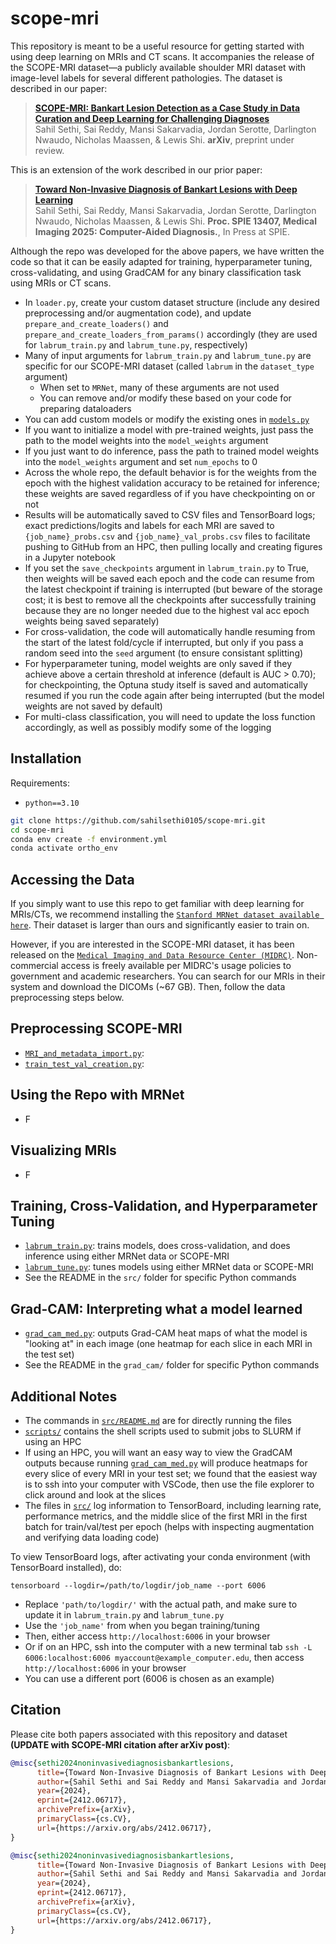# scope-mri
This repository is meant to be a useful resource for getting started with using deep learning on MRIs and CT scans. It accompanies the release of the SCOPE-MRI dataset—a publicly available shoulder MRI dataset with image-level labels for several different pathologies. The dataset is described in our paper:

> [**SCOPE-MRI: Bankart Lesion Detection as a Case Study in Data Curation and Deep Learning for Challenging Diagnoses**](...)<br/>
  Sahil Sethi, Sai Reddy, Mansi Sakarvadia, Jordan Serotte, Darlington Nwaudo, Nicholas Maassen, & Lewis Shi. <b>arXiv</b>, preprint under review.

This is an extension of the work described in our prior paper:

> [**Toward Non-Invasive Diagnosis of Bankart Lesions with Deep Learning**](https://arxiv.org/abs/2412.06717)<br/>
  Sahil Sethi, Sai Reddy, Mansi Sakarvadia, Jordan Serotte, Darlington Nwaudo, Nicholas Maassen, & Lewis Shi. <b>Proc. SPIE 13407, Medical Imaging 2025: Computer-Aided Diagnosis.</b>, In Press at SPIE.

Although the repo was developed for the above papers, we have written the code so that it can be easily adapted for training, hyperparameter tuning, cross-validating, and using GradCAM for any binary classification task using MRIs or CT scans. 
 - In ```loader.py```, create your custom dataset structure (include any desired preprocessing and/or augmentation code), and update ```prepare_and_create_loaders()``` and ```prepare_and_create_loaders_from_params()``` accordingly (they are used for ```labrum_train.py``` and ```labrum_tune.py```, respectively)
 - Many of input arguments for ```labrum_train.py``` and ```labrum_tune.py``` are specific for our SCOPE-MRI dataset (called ```labrum``` in the ```dataset_type``` argument)
   - When set to ```MRNet```, many of these arguments are not used
   - You can remove and/or modify these based on your code for preparing dataloaders
 - You can add custom models or modify the existing ones in [`models.py`](https://github.com/sahilsethi0105/scope-mri/blob/main/src/models.py)
 - If you want to initialize a model with pre-trained weights, just pass the path to the model weights into the ```model_weights``` argument 
 - If you just want to do inference, pass the path to trained model weights into the ```model_weights``` argument and set ```num_epochs``` to 0
 - Across the whole repo, the default behavior is for the weights from the epoch with the highest validation accuracy to be retained for inference; these weights are saved regardless of if you have checkpointing on or not
 - Results will be automatically saved to CSV files and TensorBoard logs; exact predictions/logits and labels for each MRI are saved to ```{job_name}_probs.csv``` and ```{job_name}_val_probs.csv``` files to facilitate pushing to GitHub from an HPC, then pulling locally and creating figures in a Jupyter notebook
 - If you set the ```save_checkpoints``` argument in ```labrum_train.py``` to True, then weights will be saved each epoch and the code can resume from the latest checkpoint if training is interrupted (but beware of the storage cost; it is best to remove all the checkpoints after successfully training because they are no longer needed due to the highest val acc epoch weights being saved separately)
 - For cross-validation, the code will automatically handle resuming from the start of the latest fold/cycle if interrupted, but only if you pass a random seed into the ```seed``` argument (to ensure consistant splitting)
 - For hyperparameter tuning, model weights are only saved if they achieve above a certain threshold at inference (default is AUC > 0.70); for checkpointing, the Optuna study itself is saved and automatically resumed if you run the code again after being interrupted (but the model weights are not saved by default)
 - For multi-class classification, you will need to update the loss function accordingly, as well as possibly modify some of the logging

## Installation

Requirements:

- `python==3.10`

```bash
git clone https://github.com/sahilsethi0105/scope-mri.git
cd scope-mri
conda env create -f environment.yml
conda activate ortho_env 
```

## Accessing the Data
If you simply want to use this repo to get familiar with deep learning for MRIs/CTs, we recommend installing the [`Stanford MRNet dataset available here`](https://stanfordmlgroup.github.io/competitions/mrnet/). Their dataset is larger than ours and significantly easier to train on. 

However, if you are interested in the SCOPE-MRI dataset, it has been released on the [`Medical Imaging and Data Resource Center (MIDRC)`](https://www.midrc.org/). Non-commercial access is freely available per MIDRC's usage policies to government and academic researchers. You can search for our MRIs in their system and download the DICOMs (~67 GB). Then, follow the data preprocessing steps below. 

## Preprocessing SCOPE-MRI
- [`MRI_and_metadata_import.py`](https://github.com/sahilsethi0105/scope-mri/blob/main/src/MRI_and_metadata_import.py):
- [`train_test_val_creation.py`](https://github.com/sahilsethi0105/ortho_ml/blob/main/train_test_val_creation.py):

## Using the Repo with MRNet
 - F

## Visualizing MRIs
 - F

## Training, Cross-Validation, and Hyperparameter Tuning
- [`labrum_train.py`](https://github.com/sahilsethi0105/scope-mri/blob/main/src/labrum_train.py): trains models, does cross-validation, and does inference using either MRNet data or SCOPE-MRI
- [`labrum_tune.py`](https://github.com/sahilsethi0105/scope-mri/blob/main/src/labrum_tune.py): tunes models using either MRNet data or SCOPE-MRI
- See the README in the ```src/``` folder for specific Python commands

## Grad-CAM: Interpreting what a model learned
- [`grad_cam_med.py`](https://github.com/sahilsethi0105/scope-mri/blob/grad_cam/grad_cam/grad_cam_med.py): outputs Grad-CAM heat maps of what the model is "looking at" in each image (one heatmap for each slice in each MRI in the test set)
- See the README in the ```grad_cam/``` folder for specific Python commands

## Additional Notes
 - The commands in [`src/README.md`](https://github.com/sahilsethi0105/scope-mri/tree/main/src#readme) are for directly running the files
 - [`scripts/`](https://github.com/sahilsethi0105/scope-mri/tree/main/scripts) contains the shell scripts used to submit jobs to SLURM if using an HPC
 -  If using an HPC, you will want an easy way to view the GradCAM outputs because running [`grad_cam_med.py`](https://github.com/sahilsethi0105/scope-mri/blob/main/grad_cam/grad_cam_med.py) will produce heatmaps for every slice of every MRI in your test set; we found that the easiest way is to ssh into your computer with VSCode, then use the file explorer to click around and look at the slices
 - The files in [`src/`](https://github.com/sahilsethi0105/scope-mri/tree/main/src) log information to TensorBoard, including learning rate, performance metrics, and the middle slice of the first MRI in the first batch for train/val/test per epoch (helps with inspecting augmentation and verifying data loading code)

  To view TensorBoard logs, after activating your conda environment (with TensorBoard installed), do:
  ```
  tensorboard --logdir=/path/to/logdir/job_name --port 6006
  ```
   - Replace ```'path/to/logdir/'``` with the actual path, and make sure to update it in ```labrum_train.py``` and ```labrum_tune.py ```
   - Use the ```'job_name'``` from when you began training/tuning
   - Then, either access ```http://localhost:6006``` in your browser
   - Or if on an HPC, ssh into the computer with a new terminal tab ```ssh -L 6006:localhost:6006 myaccount@example_computer.edu```, then access ```http://localhost:6006``` in your browser
   - You can use a different port (6006 is chosen as an example)

## Citation

Please cite both papers associated with this repository and dataset **(UPDATE with SCOPE-MRI citation after arXiv post)**:

```bibtex
@misc{sethi2024noninvasivediagnosisbankartlesions,
      title={Toward Non-Invasive Diagnosis of Bankart Lesions with Deep Learning}, 
      author={Sahil Sethi and Sai Reddy and Mansi Sakarvadia and Jordan Serotte and Darlington Nwaudo and Nicholas Maassen and Lewis Shi},
      year={2024},
      eprint={2412.06717},
      archivePrefix={arXiv},
      primaryClass={cs.CV},
      url={https://arxiv.org/abs/2412.06717}, 
}
```
```bibtex
@misc{sethi2024noninvasivediagnosisbankartlesions,
      title={Toward Non-Invasive Diagnosis of Bankart Lesions with Deep Learning}, 
      author={Sahil Sethi and Sai Reddy and Mansi Sakarvadia and Jordan Serotte and Darlington Nwaudo and Nicholas Maassen and Lewis Shi},
      year={2024},
      eprint={2412.06717},
      archivePrefix={arXiv},
      primaryClass={cs.CV},
      url={https://arxiv.org/abs/2412.06717}, 
}
```

